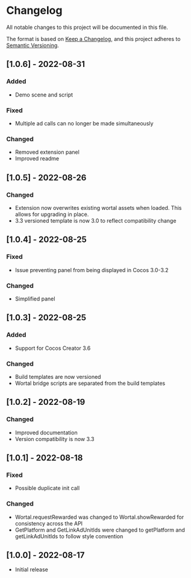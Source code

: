 # Changelog
All notable changes to this project will be documented in this file.

The format is based on [Keep a Changelog](https://keepachangelog.com/en/1.0.0/),
and this project adheres to [Semantic Versioning](https://semver.org/spec/v2.0.0.html).

## [1.0.6] - 2022-08-31
### Added
- Demo scene and script

### Fixed
- Multiple ad calls can no longer be made simultaneously

### Changed
- Removed extension panel
- Improved readme

## [1.0.5] - 2022-08-26
### Changed
- Extension now overwrites existing wortal assets when loaded. This allows for upgrading in place.
- 3.3 versioned template is now 3.0 to reflect compatibility change

## [1.0.4] - 2022-08-25
### Fixed
- Issue preventing panel from being displayed in Cocos 3.0-3.2

### Changed
- Simplified panel

## [1.0.3] - 2022-08-25
### Added
- Support for Cocos Creator 3.6

### Changed
- Build templates are now versioned
- Wortal bridge scripts are separated from the build templates

## [1.0.2] - 2022-08-19
### Changed
- Improved documentation
- Version compatibility is now 3.3

## [1.0.1] - 2022-08-18
### Fixed
- Possible duplicate init call

### Changed
- Wortal.requestRewarded was changed to Wortal.showRewarded for consistency across the API
- GetPlatform and GetLinkAdUnitIds were changed to getPlatform and getLinkAdUnitIds to follow style convention

## [1.0.0] - 2022-08-17
- Initial release